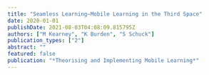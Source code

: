 ```yaml
---
title: "Seamless Learning—Mobile Learning in the Third Space"
date: 2020-01-01
publishDate: 2021-08-03T04:08:09.815795Z
authors: ["M Kearney", "K Burden", "S Schuck"]
publication_types: ["2"]
abstract: ""
featured: false
publication: "*Theorising and Implementing Mobile Learning*"
---
```


